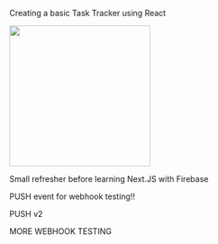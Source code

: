Creating a basic Task Tracker using React

<img src="https://user-images.githubusercontent.com/88414565/146136334-af01b248-2b49-437a-9102-12e090e1b8bc.png" width="250">

Small refresher before learning Next.JS with Firebase

PUSH event for webhook testing!!

PUSH v2

MORE WEBHOOK TESTING

